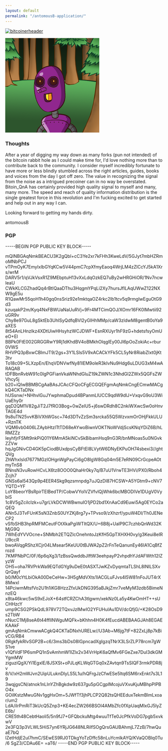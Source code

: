```yaml
---
layout: default
permalink: "/antomousB-application/"
---
```


[![bitcoinerheader](https://raw.githubusercontent.com/BitcoinQnA/bitcoiner.guide/master/assets/images/BDG1.png)](https://bitcoiner.guide/)

[![bitcoinerheader](avatar.png)](avatar.png)

### Thoughts

After a year of digging my way down as many forks (pun not intended) of the bitcoin rabbit hole as I could make time for, I'd love nothing more than to contribute back to the community. I consider myself incredibly fortunate to have more or less blindly stumbled across the right articles, guides, books and voices from the day I got off zero. The value in recognizing the signal from the noise as a intrigued precoiner can in no way be overstated. Bitoin_QnA has certainly provided high quality signal to myself and many, many more. The speed and reach of quality information distribution is the single greatest force in this revolution and I'm fucking excited to get started and help out in any way I can.

Looking forward to getting my hands dirty.

antomousB


### PGP

-----BEGIN PGP PUBLIC KEY BLOCK-----

mQINBGAqNmkBEACU3K2gQbl+cC3Ye2xr7kFHh3KweLdV/5GJyt7mbHZRmoMNbPCJ
vTPmOyK7EmyIxlbGYqKCw5V44pmC7cpXfmyEaoq4WrjLM4zZlCcYJ5kA1Xrs/wrM
DARV5r1/qVJkVsxR1Z9MEbptuH13vXxLdqOzkEQ7uBy2wHRGHiOR/1Nv7ncwIeaU
CWkKLCGZhadQq4rBtIQaaDThu3HqgmYPqLi2Xy7hursJflLAqUWwZ122NXW9gE5u
R1QawMr55qoH1h40gq0nsSriz92e1mktqaOZ4rkc2Ib1tcv5q9rmglwEguOtG9d3
kzuqakP2m/Kyq4NxFBWUaNaUuRVj+9Fr4MTCimQOJ/XOmr16FK0lMwtii92uGR9v
Chy8e97GuL8gSktEb3UhlSyQdfqBVl2yGIHhMMp/caW3zldwM8gentB0oYa9aXES
8t54AnLHnzlkz4XDtUiwHHsyhzWCJDWF+EsnRXUyr1hF9zG+hdetsfsyOmUeO+EI
BBPk0FtE002GRGGRwY9Rj1dKhdBV4oBMkhOlqgIEy00JI6pOoZokiAc+rbur0VWS
RHVPQ3pBxwCBImJT9/2gs+3Y1LSls5V9xACACkYFk5CL5yNr8RiabZlxt0jKt3tv
To18c09+5LXzpEn/EhqVDNVwfNy81IEM9oleR3kIvNu9Hdg6uLDUG3xM4wARAQAB
tDFBbnRvbW91c0IgPGFianVkaWNhdGluZ19kZWN1c3NhdGl2ZWx5QGFsZWVhcy5j
b20+iQIwBBMBCgAaBAsJCAcCFQoCFgECGQEFgmAqNmkCngECmwMACgkQ4CKTaDNx
hUSsnw/+NHhvlGuJYwphmaDpud4BPanmLlUCC9qdW9dIJ+VxqvG9oU3WiUaEhy0r
gqD2QM1V82gJiT2J7fRO3Bog+0wZeIU5+j6swDRdh8C2nkiWXwcSw0oHnvTAGE4d
9s8uTN25vvKBiVXhWGsc+74d3DTvZzSm3srcka55Q5WzvxmOrOHjFkkULU+RznTK
VQM6vb0406LZAybHtzlTtTD68eAYwoBiwnVOKTNoWVdjScsKNqYDiZ6B/hLRMZZz
IeyhfjrFSMt9nkPiQ01Y6MmA5kiNCvSkBibamHsq9nG3R/bnMNoas5u0NGvkZZVw
hqJgGNivCD4GK5pCiodBUxdpsCyBFtEI8LVytW6DNyEKPuOH74sbexi3//ghtQVg
ZhWhxIsld7677MGzlOHgnWgPayCi6gO8IgW8Gq04m5E7eRN09CrGcpeAOtmyTnS8
BNnsN3vuRowHCvLX6tz8OOO0QhaHr0ky7q/B7uU1VrwTE3HVi/PX0/Rboh4Zcjh7
GNSs6al543Qp9p4EER4Skg9qzsmnpdg7uJQzDI87HCSW+A5YGtm9+cNV7YQTD+YF
LoY8beorYBsRpirTElBedTP/CobwVYolVZVfvlQjWhk6bcMBODIVe1DUgV0VybiS
1c8V5gZcilcIzk+u7grLVkDCWWBwnuIO1jPD2bd1XnAaCd9Euwi5Ag0EYCo2aQEQ
ANn5J3TvFUnK5sN3ZnbS0UYZKj8rg7y+TPvso9/zXhzrf/ypuW4Dl/Th0JENeCP2
vSfbSHB3hpRMFMCeutFOtXkaPgiWTItQX/U+6B8j+UalP9C7czhbQnWd32KMjG9Q
7WhEdYVVOcne+SNMbh2ETQZIcOnehntoJzKfH5GpTXHXH0vy/g3Keui8eIRU9ccR
bwoAVqgRShzXCjr04LMsear5KeUU0tBJWA2pZ2rFnTeQanunEy46IA1CqBfZrozd
7KMPNbPC/0F/6p6qXg3/1zBssQwddbJlftW3eehpayP2vhpdhYJdAFWth12IZyzW
OH5+oha7RVPrkWa9EQTdGYg9uDeE0tASXTJwKZvDyqmtaTLShL8lNILSXvQrQayf
b0/M0cYtLbiOkA00DeCeHw+3H5gMdVXts1IACGLuFJvs4I5W81nFoJUT4rX8Mwxl
14PciwmMtsfVo2U1h1iKG8HzzZfxUkDNG395aBJkjZmr7veMyM3zdb5BimeNnzEQ
x8ta46kwc5wS9xEJoX+64stfCRZChA3tlgwm/xekNz0La5y4KwOmHT++sUCHHzcY
ump9CSG2PSkQdL978V72TQxvJzlMwIO2YFUHulAu1DV/dcQfjG/+K28OsD9s2TbW
nNucC1Mj8seA6t44ffIlNWguMQFk+bKhhn4H0K4fEucdABEBAAGJAh8EGAEKAAkF
gmAqNmkCmwwACgkQ4CKTaDNxhURELw//U3Ab+M6jg7tF+82ZxLj8p7kBivCG/RB4
0RgkfykRIvSGP2B+c6/3ms3bDs08IGpncadXgIgzqTNrX3LSrZLP78rcm7gWS1ve
v1QfVdF1P6smPQ1nSvAmhmW1IZlx2v34VrHpK6aQfMv6FGeZxe7DuI3dkGMYgmMW
ziguziQgX/Yi1EgxlE/8JSXSt+oPJLqKLWqGTGq0xZAvtqn9TsSIQF3rmkPDR8jv
8/V/xH2mWJvn2UipULuknDlyLS5L1u/hQFrgJzCfwESe5ltq6SM6rxEnkt7s3L19
3wqjgsCN/atnok1nLInYZhBgkdw9z637gu5pGCgpIMcojuVXvuKjuMBhpPlPBO4x
GOiIKstzMwuGNv1ggHxOm+5JWfTf3jhPLCP2Q82tsQHEEduxTekmBlmLxoar/um2
LdA/ilrPmRiT3kUcQ5Znp3+KE4ecZW266BSOI4AMbZfc0fXpUaqMlxGJ5IyZE6b/
CRE5th48CebtHaoli5/5n9fJ7+GFQbckuMtg4wuuTfTe0JcPfkVoDG7pgb5xvkwV
2e3FQ3p3VLWL5HiS7yn6YRjJG648NLRilfSOgQrsGAUBAhmjL7ZzB/7hwQuaE7bQ
lZetHdjE2ul7hmC/SEwES9RJ0TDkgYoTzDffc58nLuYcmlkAYQ/KVaQOBlq0Tu/6
SgZ3/CDAu6E=
=aT6/
-----END PGP PUBLIC KEY BLOCK-----



<br/>